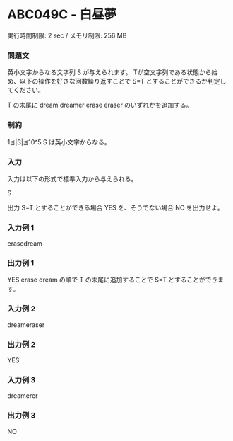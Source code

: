 # ABC049C - 白昼夢
実行時間制限: 2 sec / メモリ制限: 256 MB

### 問題文
英小文字からなる文字列 S が与えられます。 Tが空文字列である状態から始め、以下の操作を好きな回数繰り返すことで S=T とすることができるか判定してください。

T の末尾に dream dreamer erase eraser のいずれかを追加する。

### 制約
1≦|S|≦10^5
S は英小文字からなる。

### 入力
入力は以下の形式で標準入力から与えられる。

S

出力
S=T とすることができる場合 YES を、そうでない場合 NO を出力せよ。

### 入力例 1 
erasedream

### 出力例 1 
YES
erase dream の順で T の末尾に追加することで S=T とすることができます。

### 入力例 2 
dreameraser

### 出力例 2 
YES

### 入力例 3 
dreamerer

### 出力例 3 
NO
